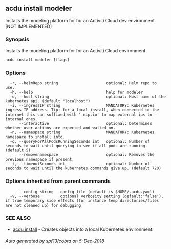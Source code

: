 ## acdu install modeler

Installs the modeling platform for for an Activiti Cloud dev environment. [NOT IMPLEMENTED]

### Synopsis

Installs the modeling platform for for an Activiti Cloud environment.

```
acdu install modeler [flags]
```

### Options

```
  -r, --helmRepo string                     optional: Helm repo to use.
  -h, --help                                help for modeler
  -o, --host string                         optional: Host name of the kubernetes api. (default "localhost")
  -i, --ingressIP string                    MANDATORY: Kubernetes ingress IP address. Tip: for a local install, when connected to the internet this can suffixed with '.nip.io' to map external ips to internal ones.
      --interactive                         optional: Determines whether user actions are expected and waited on.
  -n, --namespace string                    MANDATORY: Kubernetes namespace to install into.
  -q, --queryForAllPodsRunningSeconds int   optional: Number of seconds to wait until querying to see if all pods are running. (default 5)
      --removenamespace                     optional: Removes the previous namespace if present.
  -t, --timeoutSeconds int                  optional: Number of seconds to wait until the kubernetes commands give up. (default 720)
```

### Options inherited from parent commands

```
      --config string   config file (default is $HOME/.acdu.yaml)
  -v, --verbose         optional verbosity setting (default:'false'), if true temporary side effects (for instance temp directories/files are not cleaned up) for debugging
```

### SEE ALSO

* [acdu install](acdu_install.md)	 - Creates objects into a local Kubernetes environment.

###### Auto generated by spf13/cobra on 5-Dec-2018
